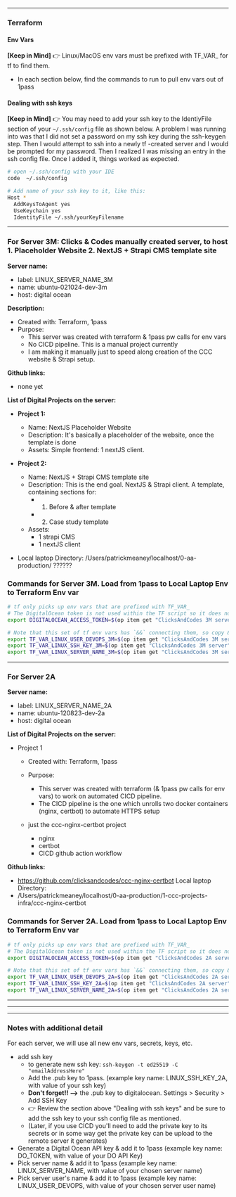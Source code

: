 
____________
###  Terraform 

#### Env Vars

**[Keep in Mind]**
👉 Linux/MacOS env vars must be prefixed with TF_VAR_ for tf to find them.
- In each section below, find the commands to run to pull env vars out of 1pass

#### Dealing with ssh keys

**[Keep in Mind]**
👉 You may need to add your ssh key to the IdentiyFile section of your `~/.ssh/config` file as shown below.  A problem I was running into was that I did not set a password on my ssh key during the ssh-keygen step.  Then I would attempt to ssh into a newly tf -created server and I would be prompted for my password.  Then I realized I was missing an entry in the ssh config file.  Once I added it, things worked as expected.


```bash
# open ~/.ssh/config with your IDE
code  ~/.ssh/config

# Add name of your ssh key to it, like this:
Host *
  AddKeysToAgent yes
  UseKeychain yes
  IdentityFile ~/.ssh/yourKeyFilename
```


______________________________
### For Server 3M:  Clicks & Codes manually created server, to host 1. Placeholder Website 2. NextJS + Strapi CMS template site

**Server name:**
  - label: LINUX_SERVER_NAME_3M
  - name: ubuntu-021024-dev-3m
  - host: digital ocean

**Description:**
  - Created with: Terraform, 1pass
  - Purpose:
    - This server was created with terraform & 1pass pw calls for env vars
    - No CICD pipeline.  This is a manual project currently
    - I am making it manually just to speed along creation of the CCC website & Strapi setup.

**Github links:**
  - none yet

**List of Digital Projects on the server:**

- **Project 1:**
  - Name: NextJS Placeholder Website
  - Description:   It's basically a placeholder of the website, once the template is done
  - Assets: Simple frontend: 1 nextJS client.

- **Project 2:**
  - Name: NextJS + Strapi CMS template site
  - Description: This is the end goal.  NextJS & Strapi client.  A template, containing sections for:
    - 1. Before & after template
    - 2. Case study template
  - Assets:
    - 1 strapi CMS
    - 1 nextJS client

- Local laptop Directory: /Users/patrickmeaney/localhost/0-aa-production/ ??????

### Commands for Server 3M.  Load from 1pass to Local Laptop Env to Terraform Env var
```bash
# tf only picks up env vars that are prefixed with TF_VAR_
# The DigitalOcean token is not used within the TF script so it does not need the TF_VAR_ prefix.
export DIGITALOCEAN_ACCESS_TOKEN=$(op item get "ClicksAndCodes 3M server" --fields label=DO_TOKEN_CCC_021024_3M)

# Note that this set of tf env vars has `&&` connecting them, so copy & paste them as a block.
export TF_VAR_LINUX_USER_DEVOPS_3M=$(op item get "ClicksAndCodes 3M server" --fields label=LINUX_USER_DEVOPS_3M) &&
export TF_VAR_LINUX_SSH_KEY_3M=$(op item get "ClicksAndCodes 3M server" --fields label=LINUX_SSH_KEY_3M) &&
export TF_VAR_LINUX_SERVER_NAME_3M=$(op item get "ClicksAndCodes 3M server" --fields label=LINUX_SERVER_NAME_3M)
```

___________________________
### For Server 2A

**Server name:**
  - label: LINUX_SERVER_NAME_2A
  - name: ubuntu-120823-dev-2a
  - host: digital ocean


**List of Digital Projects on the server:**

  - Project 1
    - Created with: Terraform, 1pass
    - Purpose:
      - This server was created with terraform (& 1pass pw calls for env vars) to work on automated CICD pipeline.
      - The CICD pipeline is the one which unrolls two docker containers (nginx, certbot) to automate HTTPS setup

    - just the ccc-nginx-certbot project
      - nginx
      - certbot
      - CICD github action workflow

**Github links:**
  - https://github.com/clicksandcodes/ccc-nginx-certbot
Local laptop Directory:
  - /Users/patrickmeaney/localhost/0-aa-production/1-ccc-projects-infra/ccc-nginx-certbot

### Commands for Server 2A.  Load from 1pass to Local Laptop Env to Terraform Env var
```bash
# tf only picks up env vars that are prefixed with TF_VAR_
# The DigitalOcean token is not used within the TF script so it does not need the TF_VAR_ prefix.
export DIGITALOCEAN_ACCESS_TOKEN=$(op item get "ClicksAndCodes 2A server" --fields label=DO_TOKEN_CCC_120823_2A)

# Note that this set of tf env vars has `&&` connecting them, so copy & paste them as a block.
export TF_VAR_LINUX_USER_DEVOPS_2A=$(op item get "ClicksAndCodes 2A server" --fields label=LINUX_USER_DEVOPS_2A) &&
export TF_VAR_LINUX_SSH_KEY_2A=$(op item get "ClicksAndCodes 2A server" --fields label=LINUX_SSH_KEY_2A) &&
export TF_VAR_LINUX_SERVER_NAME_2A=$(op item get "ClicksAndCodes 2A server" --fields label=LINUX_SERVER_NAME_2A)
```
___________________________
___________________________
___________________________

### Notes with additional detail

For each server, we will use all new env vars, secrets, keys, etc.

- add ssh key
  - to generate new ssh key: `ssh-keygen -t ed25519 -C "emailAddressHere"`
  - Add the .pub key to 1pass. (example key name: LINUX_SSH_KEY_2A, with value of your ssh key)
  - **Don't forget!! -->** the .pub key to digitalocean.  Settings > Security > Add SSH Key
  - 👉 Review the section above "Dealing with ssh keys" and be sure to add the ssh key to your ssh config file as mentioned.
  - (Later, if you use CICD you'll need to add the private key to its secrets or in some way get the private key can be upload to the remote server it generates)
- Generate a Digital Ocean API key & add it to 1pass (example key name: DO_TOKEN, with value of your DO API Key)
- Pick server name & add it to 1pass (example key name: LINUX_SERVER_NAME, with value of your chosen server name)
- Pick server user's name & add it to 1pass (example key name: LINUX_USER_DEVOPS, with value of your chosen server user name)


